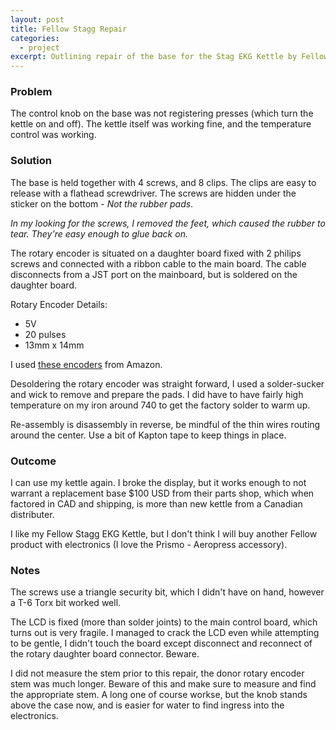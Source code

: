 ```yaml
---
layout: post
title: Fellow Stagg Repair
categories:
  - project
excerpt: Outlining repair of the base for the Stag EKG Kettle by Fellow.
---
```


### Problem

The control knob on the base was not registering presses (which turn the kettle on and off). The kettle itself was working fine, and the temperature control was working.

### Solution

The base is held together with 4 screws, and 8 clips. The clips are easy to release with a flathead screwdriver. The screws are hidden under the sticker on the bottom - _Not the rubber pads_.

_In my looking for the screws, I removed the feet, which caused the rubber to tear. They're easy enough to glue back on._

The rotary encoder is situated on a daughter board fixed with 2 philips screws and connected with a ribbon cable to the main board. The cable disconnects from a JST port on the mainboard, but is soldered on the daughter board.

Rotary Encoder Details:

- 5V
- 20 pulses
- 13mm x 14mm

I used [these encoders](https://www.amazon.ca/dp/B07T3672VK) from Amazon.

Desoldering the rotary encoder was straight forward, I used a solder-sucker and wick to remove and prepare the pads. I did have to have fairly high temperature on my iron around 740 to get the factory solder to warm up.

Re-assembly is disassembly in reverse, be mindful of the thin wires routing around the center. Use a bit of Kapton tape to keep things in place.

### Outcome

I can use my kettle again. I broke the display, but it works enough to not warrant a replacement base $100 USD from their parts shop, which when factored in CAD and shipping, is more than new kettle from a Canadian distributer.

I like my Fellow Stagg EKG Kettle, but I don't think I will buy another Fellow product with electronics (I love the Prismo - Aeropress accessory).

### Notes

The screws use a triangle security bit, which I didn't have on hand, however a T-6 Torx bit worked well.

The LCD is fixed (more than solder joints) to the main control board, which turns out is very fragile. I managed to crack the LCD even while attempting to be gentle, I didn't touch the board except disconnect and reconnect of the rotary daughter board connector. Beware.

I did not measure the stem prior to this repair, the donor rotary encoder stem was much longer. Beware of this and make sure to measure and find the appropriate stem. A long one of course workse, but the knob stands above the case now, and is easier for water to find ingress into the electronics.


